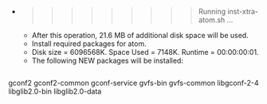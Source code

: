 * >>>>>>>>> Running inst-xtra-atom.sh ...
  * After this operation, 21.6 MB of additional disk space will be used.
  * Install required packages for atom.
  * Disk size = 6096568K. Space Used = 7148K. Runtime = 00:00:00:01.
  * The following NEW packages will be installed:
  ```bash
gconf2 gconf2-common gconf-service gvfs-bin gvfs-common
libgconf-2-4 libglib2.0-bin libglib2.0-data
  ```
